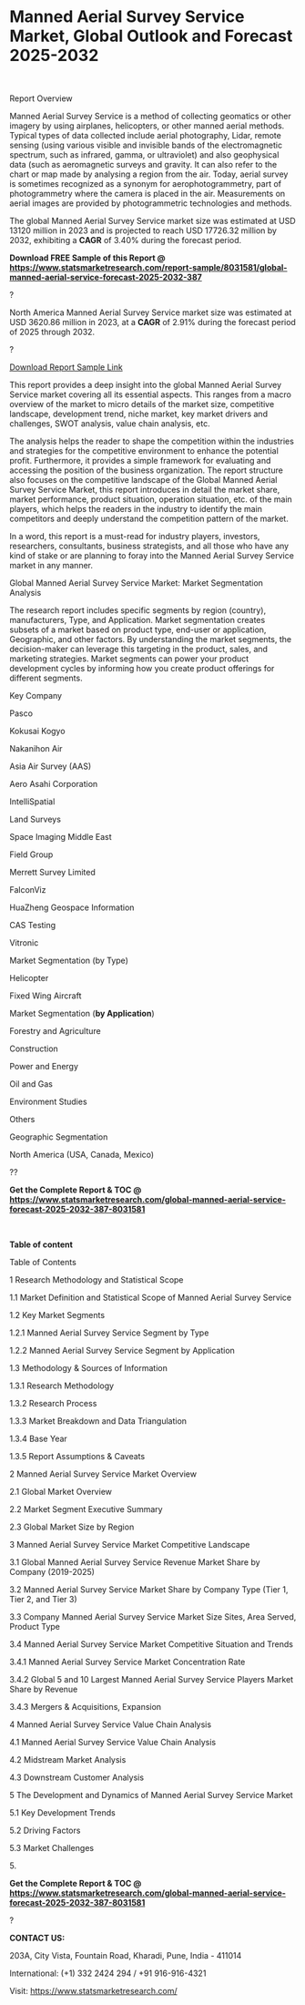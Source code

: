 <h1>Manned Aerial Survey Service Market, Global Outlook and Forecast 2025-2032</h1><br/><p>Report Overview</p>
 
 
 
 <p>Manned Aerial Survey Service is a method of collecting geomatics or other imagery by using airplanes, helicopters, or other manned aerial methods. Typical types of data collected include aerial photography, Lidar, remote sensing (using various visible and invisible bands of the electromagnetic spectrum, such as infrared, gamma, or ultraviolet) and also geophysical data (such as aeromagnetic surveys and gravity. It can also refer to the chart or map made by analysing a region from the air. Today, aerial survey is sometimes recognized as a synonym for aerophotogrammetry, part of photogrammetry where the camera is placed in the air. Measurements on aerial images are provided by photogrammetric technologies and methods.</p>
 
 
 
 <p>The global Manned Aerial Survey Service market size was estimated at USD 13120 million in 2023 and is projected to reach USD 17726.32 million by 2032, exhibiting a <strong>CAGR</strong> of 3.40% during the forecast period.</p>
 
 
 
 <div><b>Download FREE Sample of this Report @ <a href="https://www.statsmarketresearch.com/download-free-sample/8031581/global-manned-aerial-service-forecast-2025-2032-387">https://www.statsmarketresearch.com/report-sample/8031581/global-manned-aerial-service-forecast-2025-2032-387</a></b></div>
 
 
 
 <p>? </p>
 
 
 
 <p>North America Manned Aerial Survey Service market size was estimated at USD 3620.86 million in 2023, at a <strong>CAGR</strong> of 2.91% during the forecast period of 2025 through 2032.</p>
 
 
 
 <p>? </p>
 
 
 
 <p><a href="https://www.statsmarketresearch.com/download-free-sample/8031581/global-manned-aerial-service-forecast-2025-2032-387">Download Report Sample Link</a></p>
 
 
 
 <p>This report provides a deep insight into the global Manned Aerial Survey Service market covering all its essential aspects. This ranges from a macro overview of the market to micro details of the market size, competitive landscape, development trend, niche market, key market drivers and challenges, SWOT analysis, value chain analysis, etc.</p>
 
 
 
 <p>The analysis helps the reader to shape the competition within the industries and strategies for the competitive environment to enhance the potential profit. Furthermore, it provides a simple framework for evaluating and accessing the position of the business organization. The report structure also focuses on the competitive landscape of the Global Manned Aerial Survey Service Market, this report introduces in detail the market share, market performance, product situation, operation situation, etc. of the main players, which helps the readers in the industry to identify the main competitors and deeply understand the competition pattern of the market.</p>
 
 
 
 <p>In a word, this report is a must-read for industry players, investors, researchers, consultants, business strategists, and all those who have any kind of stake or are planning to foray into the Manned Aerial Survey Service market in any manner.</p>
 
 
 
 <p>Global Manned Aerial Survey Service Market: Market Segmentation Analysis</p>
 
 
 
 <p>The research report includes specific segments by region (country), manufacturers, Type, and Application. Market segmentation creates subsets of a market based on product type, end-user or application, Geographic, and other factors. By understanding the market segments, the decision-maker can leverage this targeting in the product, sales, and marketing strategies. Market segments can power your product development cycles by informing how you create product offerings for different segments.</p>
 
 
 
 <p>Key Company</p>
 
 
 
 <p>Pasco</p>
 
 
 
 <p>Kokusai Kogyo</p>
 
 
 
 <p>Nakanihon Air</p>
 
 
 
 <p>Asia Air Survey (AAS)</p>
 
 
 
 <p>Aero Asahi Corporation</p>
 
 
 
 <p>IntelliSpatial</p>
 
 
 
 <p>Land Surveys</p>
 
 
 
 <p>Space Imaging Middle East</p>
 
 
 
 <p>Field Group</p>
 
 
 
 <p>Merrett Survey Limited</p>
 
 
 
 <p>FalconViz</p>
 
 
 
 <p>HuaZheng Geospace Information</p>
 
 
 
 <p>CAS Testing</p>
 
 
 
 <p>Vitronic</p>
 
 
 
 <p>Market Segmentation (by Type)</p>
 
 
 
 <p>Helicopter</p>
 
 
 
 <p>Fixed Wing Aircraft</p>
 
 
 
 <p>Market Segmentation (<strong>by Application</strong>)</p>
 
 
 
 <p>Forestry and Agriculture</p>
 
 
 
 <p>Construction</p>
 
 
 
 <p>Power and Energy</p>
 
 
 
 <p>Oil and Gas</p>
 
 
 
 <p>Environment Studies</p>
 
 
 
 <p>Others</p>
 
 
 
 <p>Geographic Segmentation</p>
 
 
 
 <p>North America (USA, Canada, Mexico)</p>
 
 
 
 <p>??</p>
 
 
 
 <div><b>Get the Complete Report & TOC @ <a href="https://www.statsmarketresearch.com/global-manned-aerial-service-forecast-2025-2032-387-8031581">https://www.statsmarketresearch.com/global-manned-aerial-service-forecast-2025-2032-387-8031581</a></b></div>
 
 
 
 <p><br />
 
 <b>Table of content</b></p>
 
 
 
 <p>Table of Contents<br />
 
 1 Research Methodology and Statistical Scope<br />
 
 1.1 Market Definition and Statistical Scope of Manned Aerial Survey Service<br />
 
 1.2 Key Market Segments<br />
 
 1.2.1 Manned Aerial Survey Service Segment by Type<br />
 
 1.2.2 Manned Aerial Survey Service Segment by Application<br />
 
 1.3 Methodology & Sources of Information<br />
 
 1.3.1 Research Methodology<br />
 
 1.3.2 Research Process<br />
 
 1.3.3 Market Breakdown and Data Triangulation<br />
 
 1.3.4 Base Year<br />
 
 1.3.5 Report Assumptions & Caveats<br />
 
 2 Manned Aerial Survey Service Market Overview<br />
 
 2.1 Global Market Overview<br />
 
 2.2 Market Segment Executive Summary<br />
 
 2.3 Global Market Size by Region<br />
 
 3 Manned Aerial Survey Service Market Competitive Landscape<br />
 
 3.1 Global Manned Aerial Survey Service Revenue Market Share by Company (2019-2025)<br />
 
 3.2 Manned Aerial Survey Service Market Share by Company Type (Tier 1, Tier 2, and Tier 3)<br />
 
 3.3 Company Manned Aerial Survey Service Market Size Sites, Area Served, Product Type<br />
 
 3.4 Manned Aerial Survey Service Market Competitive Situation and Trends<br />
 
 3.4.1 Manned Aerial Survey Service Market Concentration Rate<br />
 
 3.4.2 Global 5 and 10 Largest Manned Aerial Survey Service Players Market Share by Revenue<br />
 
 3.4.3 Mergers & Acquisitions, Expansion<br />
 
 4 Manned Aerial Survey Service Value Chain Analysis<br />
 
 4.1 Manned Aerial Survey Service Value Chain Analysis<br />
 
 4.2 Midstream Market Analysis<br />
 
 4.3 Downstream Customer Analysis<br />
 
 5 The Development and Dynamics of Manned Aerial Survey Service Market<br />
 
 5.1 Key Development Trends<br />
 
 5.2 Driving Factors<br />
 
 5.3 Market Challenges<br />
 
 5.</p>
 
 
 
 <div><b>Get the Complete Report & TOC @ <a href="https://www.statsmarketresearch.com/global-manned-aerial-service-forecast-2025-2032-387-8031581">https://www.statsmarketresearch.com/global-manned-aerial-service-forecast-2025-2032-387-8031581</a></b></div>
 
 
 
 <p>? </p>
 
 
 
 <p><b>CONTACT US:</b><br />
 
 203A, City Vista, Fountain Road, Kharadi, Pune, India - 411014<br />
 
 International: (+1) 332 2424 294 / +91 916-916-4321<br />
 
 Visit: <a href="https://www.statsmarketresearch.com/">https://www.statsmarketresearch.com/</a></p>